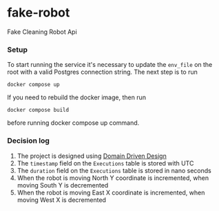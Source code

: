 # fake-robot
Fake Cleaning Robot Api


### Setup
To start running the service it's necessary to update the `env_file` on the root with a valid Postgres connection string. The next step is to run

```
docker compose up
```
If you need to rebuild the docker image, then run 
```
docker compose build
```
before running docker compose up command.

### Decision log
1. The project is designed using [Domain Driven Design](https://github.com/tdonker/domain-driven-design-links)
2. The `timestamp` field on the `Executions` table is stored with UTC 
3. The `duration` field on the `Executions` table is stored in nano seconds
4. When the robot is moving North Y coordinate is incremented, when moving South Y is decremented
5. When the robot is moving East X coordinate is incremented, when moving West X is decremented